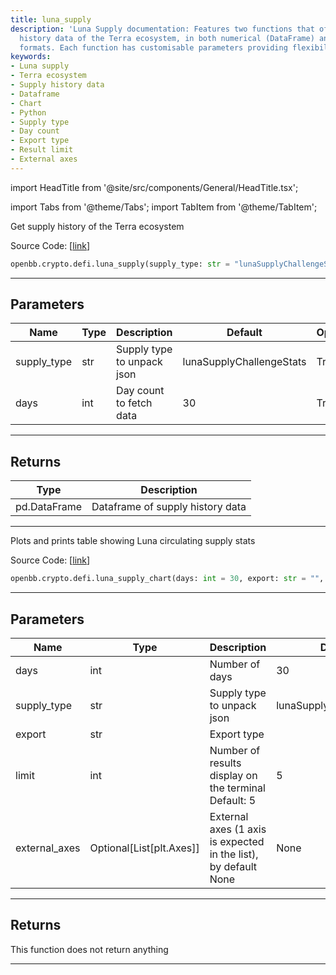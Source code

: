 ```yaml
---
title: luna_supply
description: 'Luna Supply documentation: Features two functions that offer supply
  history data of the Terra ecosystem, in both numerical (DataFrame) and visual (Chart)
  formats. Each function has customisable parameters providing flexibility to users.'
keywords:
- Luna supply
- Terra ecosystem
- Supply history data
- Dataframe
- Chart
- Python
- Supply type
- Day count
- Export type
- Result limit
- External axes
---
```


import HeadTitle from '@site/src/components/General/HeadTitle.tsx';

<HeadTitle title="crypto.defi.luna_supply - Reference | OpenBB SDK Docs" />

import Tabs from '@theme/Tabs';
import TabItem from '@theme/TabItem';

<Tabs>
<TabItem value="model" label="Model" default>

Get supply history of the Terra ecosystem

Source Code: [[link](https://github.com/OpenBB-finance/OpenBBTerminal/tree/main/openbb_terminal/cryptocurrency/defi/smartstake_model.py#L14)]

```python
openbb.crypto.defi.luna_supply(supply_type: str = "lunaSupplyChallengeStats", days: int = 30)
```

---

## Parameters

| Name | Type | Description | Default | Optional |
| ---- | ---- | ----------- | ------- | -------- |
| supply_type | str | Supply type to unpack json | lunaSupplyChallengeStats | True |
| days | int | Day count to fetch data | 30 | True |


---

## Returns

| Type | Description |
| ---- | ----------- |
| pd.DataFrame | Dataframe of supply history data |
---

</TabItem>
<TabItem value="view" label="Chart">

Plots and prints table showing Luna circulating supply stats

Source Code: [[link](https://github.com/OpenBB-finance/OpenBBTerminal/tree/main/openbb_terminal/cryptocurrency/defi/smartstake_view.py#L29)]

```python
openbb.crypto.defi.luna_supply_chart(days: int = 30, export: str = "", supply_type: str = "lunaSupplyChallengeStats", limit: int = 5, external_axes: Optional[List[matplotlib.axes._axes.Axes]] = None)
```

---

## Parameters

| Name | Type | Description | Default | Optional |
| ---- | ---- | ----------- | ------- | -------- |
| days | int | Number of days | 30 | True |
| supply_type | str | Supply type to unpack json | lunaSupplyChallengeStats | True |
| export | str | Export type |  | True |
| limit | int | Number of results display on the terminal<br/>Default: 5 | 5 | True |
| external_axes | Optional[List[plt.Axes]] | External axes (1 axis is expected in the list), by default None | None | True |


---

## Returns

This function does not return anything

---

</TabItem>
</Tabs>
